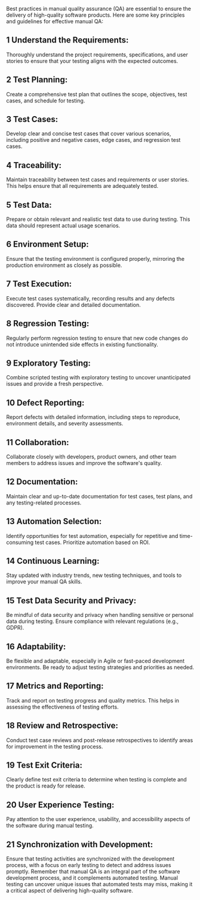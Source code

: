 Best practices in manual quality assurance (QA) are essential to ensure the delivery of high-quality software products. Here are some key principles and guidelines for effective manual QA:

## 1 Understand the Requirements:

Thoroughly understand the project requirements, specifications, and user stories to ensure that your testing aligns with the expected outcomes.

## 2 Test Planning:

Create a comprehensive test plan that outlines the scope, objectives, test cases, and schedule for testing.

## 3 Test Cases:

Develop clear and concise test cases that cover various scenarios, including positive and negative cases, edge cases, and regression test cases.

## 4 Traceability:

Maintain traceability between test cases and requirements or user stories. This helps ensure that all requirements are adequately tested.

## 5 Test Data:

Prepare or obtain relevant and realistic test data to use during testing. This data should represent actual usage scenarios.

## 6 Environment Setup:

Ensure that the testing environment is configured properly, mirroring the production environment as closely as possible.

## 7 Test Execution:

Execute test cases systematically, recording results and any defects discovered. Provide clear and detailed documentation.

## 8 Regression Testing:

Regularly perform regression testing to ensure that new code changes do not introduce unintended side effects in existing functionality.

## 9 Exploratory Testing:

Combine scripted testing with exploratory testing to uncover unanticipated issues and provide a fresh perspective.

## 10 Defect Reporting:

Report defects with detailed information, including steps to reproduce, environment details, and severity assessments.

## 11 Collaboration:

Collaborate closely with developers, product owners, and other team members to address issues and improve the software's quality.

## 12 Documentation:

Maintain clear and up-to-date documentation for test cases, test plans, and any testing-related processes.
## 13 Automation Selection:

Identify opportunities for test automation, especially for repetitive and time-consuming test cases. Prioritize automation based on ROI.

## 14 Continuous Learning:

Stay updated with industry trends, new testing techniques, and tools to improve your manual QA skills.

## 15 Test Data Security and Privacy:

Be mindful of data security and privacy when handling sensitive or personal data during testing. Ensure compliance with relevant regulations (e.g., GDPR).

## 16 Adaptability:

Be flexible and adaptable, especially in Agile or fast-paced development environments. Be ready to adjust testing strategies and priorities as needed.

## 17 Metrics and Reporting:

Track and report on testing progress and quality metrics. This helps in assessing the effectiveness of testing efforts.

## 18 Review and Retrospective:

Conduct test case reviews and post-release retrospectives to identify areas for improvement in the testing process.

## 19 Test Exit Criteria:

Clearly define test exit criteria to determine when testing is complete and the product is ready for release.

## 20 User Experience Testing:

Pay attention to the user experience, usability, and accessibility aspects of the software during manual testing.

## 21 Synchronization with Development:

Ensure that testing activities are synchronized with the development process, with a focus on early testing to detect and address issues promptly.
Remember that manual QA is an integral part of the software development process, and it complements automated testing. Manual testing can uncover unique issues that automated tests may miss, making it a critical aspect of delivering high-quality software.
